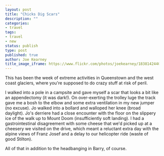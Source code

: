 ```yaml
---
layout: post
title: "Chicks Dig Scars"
description: ""
categories:
- travel
tags:
- travel
- new
status: publish
type: post
published: true
author: Joe Kearney
title_image_iframe: https://www.flickr.com/photos/joekearney/18381424405/in/album-72157652379606419/player/
---
```


This has been the week of extreme activities in Queenstown and the west coast glaciers, where you're supposed to do crazy stuff at risk of peril.

I walked into a pole in a campsite and gave myself a scar that looks a bit like an appendectomy (it was dark!). On over-exerting the trolley luge the track gave me a bosh to the elbow and some extra ventilation in my new jumper (no excuse). Jo walked into a bollard and walloped her knee (broad daylight). Jo's derriere had a close encounter with the floor on the slippery ice of the walk up to Mount Doom (insufficiently soft landing). I had a gastrointestinal disagreement with some cheese that we'd picked up at a cheesery we visited on the drive, which meant a reluctant extra day with the alpine views of Franz Josef and a delay to our helicopter ride (waste of good Stilton).

All of that in addition to the headbanging in Barry, of course.